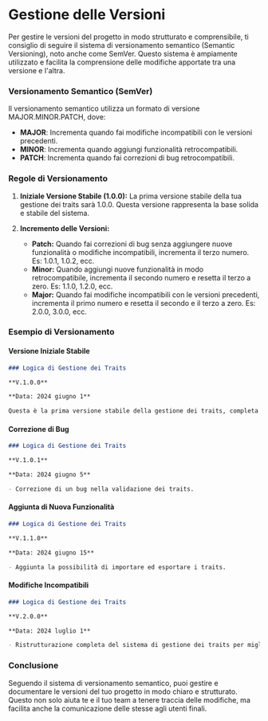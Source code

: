 # Gestione delle Versioni

Per gestire le versioni del progetto in modo strutturato e comprensibile, ti consiglio di seguire il sistema di versionamento semantico (Semantic Versioning), noto anche come SemVer. Questo sistema è ampiamente utilizzato e facilita la comprensione delle modifiche apportate tra una versione e l'altra.

### Versionamento Semantico (SemVer)

Il versionamento semantico utilizza un formato di versione MAJOR.MINOR.PATCH, dove:

- **MAJOR**: Incrementa quando fai modifiche incompatibili con le versioni precedenti.
- **MINOR**: Incrementa quando aggiungi funzionalità retrocompatibili.
- **PATCH**: Incrementa quando fai correzioni di bug retrocompatibili.

### Regole di Versionamento

1. **Iniziale Versione Stabile (1.0.0):**
   La prima versione stabile della tua gestione dei traits sarà 1.0.0. Questa versione rappresenta la base solida e stabile del sistema.

2. **Incremento delle Versioni:**
   - **Patch:** Quando fai correzioni di bug senza aggiungere nuove funzionalità o modifiche incompatibili, incrementa il terzo numero. Es: 1.0.1, 1.0.2, ecc.
   - **Minor:** Quando aggiungi nuove funzionalità in modo retrocompatibile, incrementa il secondo numero e resetta il terzo a zero. Es: 1.1.0, 1.2.0, ecc.
   - **Major:** Quando fai modifiche incompatibili con le versioni precedenti, incrementa il primo numero e resetta il secondo e il terzo a zero. Es: 2.0.0, 3.0.0, ecc.

### Esempio di Versionamento

#### Versione Iniziale Stabile
```markdown
### Logica di Gestione dei Traits

**V.1.0.0**

**Data: 2024 giugno 1**

Questa è la prima versione stabile della gestione dei traits, completa di gestione delle parole proibite e autorizzazioni.
```

#### Correzione di Bug
```markdown
### Logica di Gestione dei Traits

**V.1.0.1**

**Data: 2024 giugno 5**

- Correzione di un bug nella validazione dei traits.
```

#### Aggiunta di Nuova Funzionalità
```markdown
### Logica di Gestione dei Traits

**V.1.1.0**

**Data: 2024 giugno 15**

- Aggiunta la possibilità di importare ed esportare i traits.
```

#### Modifiche Incompatibili
```markdown
### Logica di Gestione dei Traits

**V.2.0.0**

**Data: 2024 luglio 1**

- Ristrutturazione completa del sistema di gestione dei traits per migliorare le prestazioni e la scalabilità.
```

### Conclusione

Seguendo il sistema di versionamento semantico, puoi gestire e documentare le versioni del tuo progetto in modo chiaro e strutturato. Questo non solo aiuta te e il tuo team a tenere traccia delle modifiche, ma facilita anche la comunicazione delle stesse agli utenti finali.
